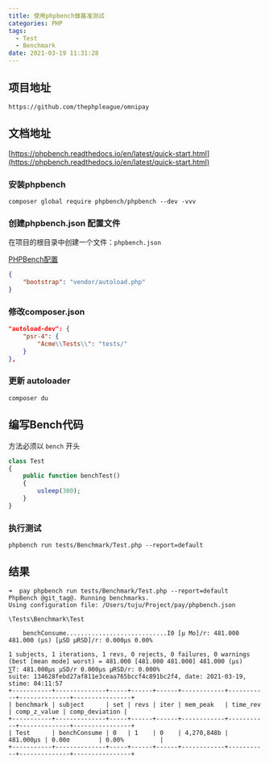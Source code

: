 ```yaml
---
title: 使用phpbench做基准测试
categories: PHP
tags:
  - Test
  - Benchmark
date: 2021-03-19 11:31:28
---
```


## 项目地址
```url
https://github.com/thephpleague/omnipay
```

## 文档地址

[https://phpbench.readthedocs.io/en/latest/quick-start.html](https://phpbench.readthedocs.io/en/latest/quick-start.html)

### 安装phpbench

````console
composer global require phpbench/phpbench --dev -vvv
````

### 创建phpbench.json 配置文件

在项目的根目录中创建一个文件：`phpbench.json`

[PHPBench配置](https://phpbench.readthedocs.io/en/latest/quick-start.html#phpbench-configuration)

```json
{
    "bootstrap": "vendor/autoload.php"
}
```

### 修改composer.json

```json
"autoload-dev": {
    "psr-4": {
        "Acme\\Tests\\": "tests/"
    }
},
```

### 更新 autoloader

`composer du`

## 编写Bench代码

方法必须以 `bench` 开头

```php
class Test
{
    public function benchTest()
    {
        usleep(300);
    }
}
```

### 执行测试

`phpbench run tests/Benchmark/Test.php --report=default`

## 结果

```console
➜  pay phpbench run tests/Benchmark/Test.php --report=default
PhpBench @git_tag@. Running benchmarks.
Using configuration file: /Users/tuju/Project/pay/phpbench.json

\Tests\Benchmark\Test

    benchConsume............................I0 [μ Mo]/r: 481.000 481.000 (μs) [μSD μRSD]/r: 0.000μs 0.00%

1 subjects, 1 iterations, 1 revs, 0 rejects, 0 failures, 0 warnings
(best [mean mode] worst) = 481.000 [481.000 481.000] 481.000 (μs)
⅀T: 481.000μs μSD/r 0.000μs μRSD/r: 0.000%
suite: 134628febd27af811e3ceaa765bccf4c891bc2f4, date: 2021-03-19, stime: 04:11:57
+-----------+--------------+-----+------+------+------------+-----------+--------------+----------------+
| benchmark | subject      | set | revs | iter | mem_peak   | time_rev  | comp_z_value | comp_deviation |
+-----------+--------------+-----+------+------+------------+-----------+--------------+----------------+
| Test      | benchConsume | 0   | 1    | 0    | 4,270,848b | 481.000μs | 0.00σ        | 0.00%          |
+-----------+--------------+-----+------+------+------------+-----------+--------------+----------------+

```

